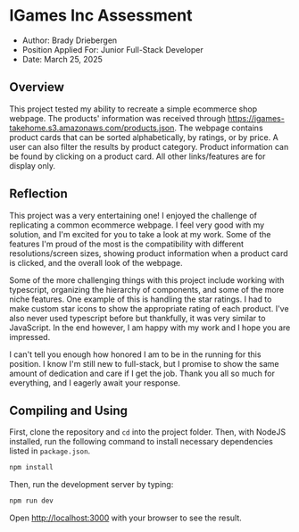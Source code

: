 # IGames Inc Assessment

* Author: Brady Driebergen
* Position Applied For: Junior Full-Stack Developer
* Date: March 25, 2025

## Overview

This project tested my ability to recreate a simple ecommerce shop webpage. The
products' information was received through
https://igames-takehome.s3.amazonaws.com/products.json. The webpage contains
product cards that can be sorted alphabetically, by ratings, or by price. A
user can also filter the results by product category. Product information can
be found by clicking on a product card. All other links/features are for 
display only.

## Reflection

This project was a very entertaining one! I enjoyed the challenge of replicating
a common ecommerce webpage. I feel very good with my solution, and I'm excited 
for you to take a look at my work. Some of the features I'm proud of the most
is the compatibility with different resolutions/screen sizes, showing product
information when a product card is clicked, and the overall look of the webpage.

Some of the more challenging things with this project include working with
typescript, organizing the hierarchy of components, and some of the more niche
features. One example of this is handling the star ratings. I had to make custom
star icons to show the appropriate rating of each product. I've also never used 
typescript before but thankfully, it was very similar to JavaScript. In the 
end however, I am happy with my work and I hope you are impressed. 

I can't tell you enough how honored I am to be in the running for this position.
I know I'm still new to full-stack, but I promise to show the same amount of 
dedication and care if I get the job. Thank you all so much for everything, and
I eagerly await your response.

## Compiling and Using

First, clone the repository and `cd` into the project folder. Then, with NodeJS
installed, run the following command to install necessary dependencies listed 
in `package.json`.

```bash
npm install
```

Then, run the development server by typing:

```bash
npm run dev
```

Open [http://localhost:3000](http://localhost:3000) with your browser to see the result.
